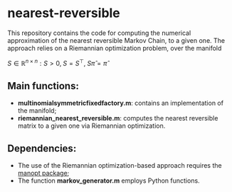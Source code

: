 # nearest-reversible
This repository contains the code for computing the numerical approximation of the nearest reversible Markov Chain, to a given one. The approach relies on a Riemannian optimization problem, over the manifold

${S \in \mathbb{R}^{n\times n} : S > 0,\; S = S^\top,\; S \hat{{\pi}} = \hat{{\pi}}}$

## Main functions:
* **multinomialsymmetricfixedfactory.m**: contains an implementation of the manifold;
* **riemannian_nearest_reversible.m**: computes the nearest reversible matrix to a given one via Riemannian optimization.

## Dependencies:
* The use of the Riemannian optimization-based approach requires the [manopt package](https://www.manopt.org/index.html);
* The function **markov_generator.m** employs Python functions.
